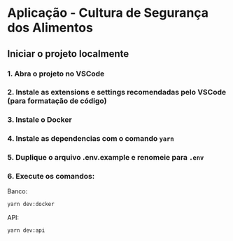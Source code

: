 # Aplicação - Cultura de Segurança dos Alimentos

## Iniciar o projeto localmente

### 1. Abra o projeto no VSCode

### 2. Instale as extensions e settings recomendadas pelo VSCode (para formatação de código)

### 3. Instale o Docker

### 4. Instale as dependencias com o comando `yarn`

### 5. Duplique o arquivo .env.example e renomeie para `.env`

### 6. Execute os comandos:

Banco:
```bash
yarn dev:docker
```
API:
```bash
yarn dev:api
```

